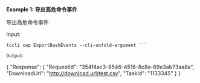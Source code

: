 **Example 1: 导出高危命令事件**

导出高危命令事件

Input: 

```
tccli cwp ExportBashEvents --cli-unfold-argument ```

Output: 
```
{
    "Response": {
        "RequestId": "354f4ac3-8546-4516-8c8a-69e3ab73aa8a",
        "DownloadUrl": "http://download.url/test.csv",
        "TaskId": "1133345"
    }
}
```

